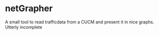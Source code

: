 # netGrapher
A small tool to read trafficdata from a CUCM and present it in nice graphs. Utterly incomplete

